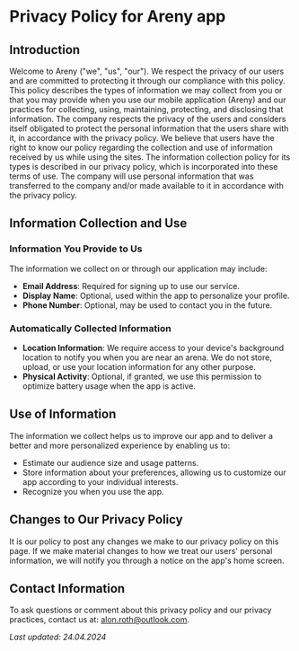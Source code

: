 # Privacy Policy for Areny app

## Introduction
Welcome to Areny ("we", "us", "our"). We respect the privacy of our users and are committed to protecting it through our compliance with this policy. This policy describes the types of information we may collect from you or that you may provide when you use our mobile application (Areny) and our practices for collecting, using, maintaining, protecting, and disclosing that information.
The company respects the privacy of the users and considers itself obligated to protect the personal information that the users share with it, in accordance with the privacy policy. We believe that users have the right to know our policy regarding the collection and use of information received by us while using the sites. The information collection policy for its types is described in our privacy policy, which is incorporated into these terms of use. The company will use personal information that was transferred to the company and/or made available to it in accordance with the privacy policy.

## Information Collection and Use

### Information You Provide to Us
The information we collect on or through our application may include:
- **Email Address**: Required for signing up to use our service.
- **Display Name**: Optional, used within the app to personalize your profile.
- **Phone Number**: Optional, may be used to contact you in the future.

### Automatically Collected Information
- **Location Information**: We require access to your device's background location to notify you when you are near an arena. We do not store, upload, or use your location information for any other purpose.
- **Physical Activity**: Optional, if granted, we use this permission to optimize battery usage when the app is active.

## Use of Information
The information we collect helps us to improve our app and to deliver a better and more personalized experience by enabling us to:
- Estimate our audience size and usage patterns.
- Store information about your preferences, allowing us to customize our app according to your individual interests.
- Recognize you when you use the app.


## Changes to Our Privacy Policy
It is our policy to post any changes we make to our privacy policy on this page. If we make material changes to how we treat our users' personal information, we will notify you through a notice on the app's home screen.

## Contact Information
To ask questions or comment about this privacy policy and our privacy practices, contact us at: alon.roth@outlook.com.

_Last updated: 24.04.2024_
